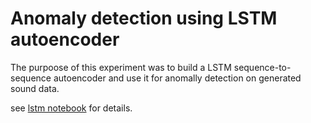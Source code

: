 # Anomaly detection using LSTM autoencoder
The purpoose of this experiment was to build a LSTM sequence-to-sequence autoencoder and use it for anomally detection on generated sound data.

see [lstm notebook](./model/lstm.ipynb) for details.